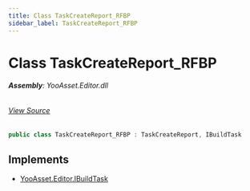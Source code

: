 ```yaml
---
title: Class TaskCreateReport_RFBP
sidebar_label: TaskCreateReport_RFBP
---
```

# Class TaskCreateReport_RFBP


###### **Assembly**: YooAsset.Editor.dll
###### [View Source](https://github.com/tuyoogame/YooAsset-Samples.git/blob/main/Assets/YooAsset/Editor/AssetBundleBuilder/BuildPipeline/RawFileBuildPipeline/BuildTasks/TaskCreateReport_RFBP.cs#L9)
```csharp title="Declaration"
public class TaskCreateReport_RFBP : TaskCreateReport, IBuildTask
```

## Implements

* [YooAsset.Editor.IBuildTask](../YooAsset.Editor/IBuildTask.md)
